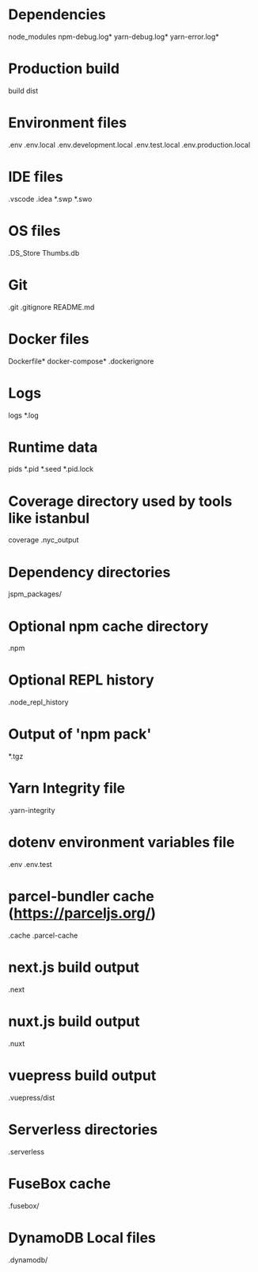 # Dependencies
node_modules
npm-debug.log*
yarn-debug.log*
yarn-error.log*

# Production build
build
dist

# Environment files
.env
.env.local
.env.development.local
.env.test.local
.env.production.local

# IDE files
.vscode
.idea
*.swp
*.swo

# OS files
.DS_Store
Thumbs.db

# Git
.git
.gitignore
README.md

# Docker files
Dockerfile*
docker-compose*
.dockerignore

# Logs
logs
*.log

# Runtime data
pids
*.pid
*.seed
*.pid.lock

# Coverage directory used by tools like istanbul
coverage
.nyc_output

# Dependency directories
jspm_packages/

# Optional npm cache directory
.npm

# Optional REPL history
.node_repl_history

# Output of 'npm pack'
*.tgz

# Yarn Integrity file
.yarn-integrity

# dotenv environment variables file
.env
.env.test

# parcel-bundler cache (https://parceljs.org/)
.cache
.parcel-cache

# next.js build output
.next

# nuxt.js build output
.nuxt

# vuepress build output
.vuepress/dist

# Serverless directories
.serverless

# FuseBox cache
.fusebox/

# DynamoDB Local files
.dynamodb/
